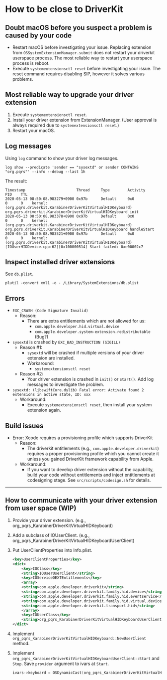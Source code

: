 # How to be close to DriverKit

## Doubt macOS before you suspect a problem is caused by your code

-   Restart macOS before investigating your issue.
    Replacing extension from `OSSystemExtensionManager.submit` does not restart your driverkit userspace process.
    The most reliable way to restart your userspace process is reboot.
-   Execute `systemextensionsctl reset` before investigating your issue.
    The reset command requires disabling SIP, however it solves various problems.

## Most reliable way to upgrade your driver extension

1.  Execute `systemextensionsctl reset`.
2.  Install your driver extension from ExtensionManager. (User approval is always required due to `systemextensionsctl reset`.)
3.  Restart your macOS.

## Log messages

Using `log` command to show your driver log messages.

```shell
log show --predicate 'sender == "sysextd" or sender CONTAINS "org.pqrs"' --info --debug --last 1h
```

The result:

```text
Timestamp                       Thread     Type        Activity             PID    TTL
2020-05-13 08:50:08.983279+0900 0x97b      Default     0x0                  0      0    kernel: (org.pqrs.driverkit.KarabinerDriverKitVirtualHIDKeyboard) org.pqrs.driverkit.KarabinerDriverKitVirtualHIDKeyboard init
2020-05-13 08:50:08.983378+0900 0x97b      Default     0x0                  0      0    kernel: (org.pqrs.driverkit.KarabinerDriverKitVirtualHIDKeyboard) org.pqrs.driverkit.KarabinerDriverKitVirtualHIDKeyboard handleStart
2020-05-13 08:50:08.983521+0900 0x97b      Default     0x0                  0      0    kernel: (org.pqrs.driverkit.KarabinerDriverKitVirtualHIDKeyboard) [IOUserHIDDevice.cpp:62][0x100000514] Start failed: 0xe00002c7
```

## Inspect installed driver extensions

See `db.plist`.

```shell
plutil -convert xml1 -o - /Library/SystemExtensions/db.plist
```

## Errors

-   `EXC_CRASH (Code Signature Invalid)`
    -   Reason:
        -   There are extra entitlements which are not allowed for us:
            -   `com.apple.developer.hid.virtual.device`
            -   `com.apple.developer.system-extension.redistributable` (Bug?)
-   `sysextd` is crashed by `EXC_BAD_INSTRUCTION (SIGILL)`
    -   Reason #1:
        -   `sysextd` will be crashed if multiple versions of your driver extension are installed.
        -   Workaround:
            -   `systemextensionsctl reset`
    -   Reason #2:
        -   Your driver extension is crashed in `init()` or `Start()`.
            Add log messages to investigate the problem.
-   `sysextd: (libswiftCore.dylib) Fatal error: Activate found 2 extensions in active state, ID: xxx`
    -   Workaround:
        -   Execute `systemextensionsctl reset`, then install your system extension again.

## Build issues

-   Error: Xcode requires a provisioning profile which supports DriverKit
    -   Reason:
        -   The driverkit entitlements (e.g., `com.apple.developer.driverkit`) requires a proper provisioning profile which you cannot create it unless you gained DriverKit framework capability from Apple.
    -   Workaround:
        -   If you want to develop driver extension without the capability, build your code without entitlements and inject entitlements at codesigning stage.
            See `src/scripts/codesign.sh` for details.

---

## How to communicate with your driver extension from user space (WIP)

1.  Provide your driver extension. (e.g., org_pqrs_KarabinerDriverKitVirtualHIDKeyboard)
2.  Add a subclass of IOUserClient. (e.g., org_pqrs_KarabinerDriverKitVirtualHIDKeyboardUserClient)
3.  Put UserClientProperties into Info.plist.

    ```xml
    <key>UserClientProperties</key>
    <dict>
        <key>IOClass</key>
        <string>IOUserUserClient</string>
        <key>IOServiceDEXTEntitlements</key>
        <array>
        <string>com.apple.developer.driverkit</string>
        <string>com.apple.developer.driverkit.family.hid.device</string>
        <string>com.apple.developer.driverkit.family.hid.eventservice</string>
        <string>com.apple.developer.driverkit.family.hid.virtual.device</string>
        <string>com.apple.developer.driverkit.transport.hid</string>
        </array>
        <key>IOUserClass</key>
        <string>org_pqrs_KarabinerDriverKitVirtualHIDKeyboardUserClient</string>
    </dict>
    ```

4.  Implement `org_pqrs_KarabinerDriverKitVirtualHIDKeyboard::NewUserClient` method.
5.  Implement `org_pqrs_KarabinerDriverKitVirtualHIDKeyboardUserClient::Start` and `Stop`.
    Save `provider` argument to ivars at `Start`.

    ```cpp
    ivars->keyboard = OSDynamicCast(org_pqrs_KarabinerDriverKitVirtualHIDKeyboard, provider);
    ```
